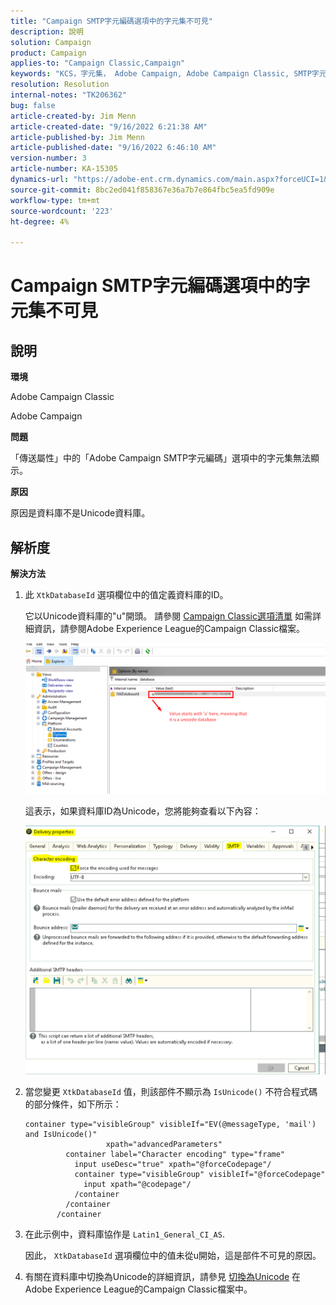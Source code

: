 ```yaml
---
title: "Campaign SMTP字元編碼選項中的字元集不可見"
description: 說明
solution: Campaign
product: Campaign
applies-to: "Campaign Classic,Campaign"
keywords: "KCS，字元集， Adobe Campaign, Adobe Campaign Classic, SMTP字元編碼選項不可見， XtkDatabaseId變數"
resolution: Resolution
internal-notes: "TK206362"
bug: false
article-created-by: Jim Menn
article-created-date: "9/16/2022 6:21:38 AM"
article-published-by: Jim Menn
article-published-date: "9/16/2022 6:46:10 AM"
version-number: 3
article-number: KA-15305
dynamics-url: "https://adobe-ent.crm.dynamics.com/main.aspx?forceUCI=1&pagetype=entityrecord&etn=knowledgearticle&id=3c647acd-8735-ed11-9db1-0022480866ad"
source-git-commit: 8bc2ed041f858367e36a7b7e864fbc5ea5fd909e
workflow-type: tm+mt
source-wordcount: '223'
ht-degree: 4%

---
```


# Campaign SMTP字元編碼選項中的字元集不可見

## 說明

<b>環境</b>

Adobe Campaign Classic

Adobe Campaign

<b>問題</b>

「傳送屬性」中的「Adobe Campaign SMTP字元編碼」選項中的字元集無法顯示。

<b>原因</b>

原因是資料庫不是Unicode資料庫。

## 解析度

<b>解決方法</b>

1. 此 `XtkDatabaseId` 選項欄位中的值定義資料庫的ID。

   它以Unicode資料庫的&quot;u&quot;開頭。 請參閱 [Campaign Classic選項清單](https://docs.adobe.com/content/help/en/campaign-classic/using/installing-campaign-classic/appendices/configuring-campaign-options.html) 如需詳細資訊，請參閱Adobe Experience League的Campaign Classic檔案。

   ![](assets/c05936a7-51d0-ec11-a7b5-00224809c556.png)

   這表示，如果資料庫ID為Unicode，您將能夠查看以下內容：

   ![](assets/___c05936a7-51d0-ec11-a7b5-00224809c556___.png)

1. 當您變更 `XtkDatabaseId` 值，則該部件不顯示為 `IsUnicode()` 不符合程式碼的部分條件，如下所示：

   ```
   container type="visibleGroup" visibleIf="EV(@messageType, 'mail') and IsUnicode()"
                     xpath="advancedParameters"
            container label="Character encoding" type="frame"
              input useDesc="true" xpath="@forceCodepage"/
              container type="visibleGroup" visibleIf="@forceCodepage"
                input xpath="@codepage"/
              /container
            /container
          /container
   ```

1. 在此示例中，資料庫協作是 `Latin1_General_CI_AS`.

   因此， `XtkDatabaseId` 選項欄位中的值未從u開始，這是部件不可見的原因。

1. 有關在資料庫中切換為Unicode的詳細資訊，請參見 [切換為Unicode](https://docs.adobe.com/content/help/en/campaign-classic/using/monitoring-campaign-classic/updating-adobe-campaign/switching-to-unicode.html) 在Adobe Experience League的Campaign Classic檔案中。
